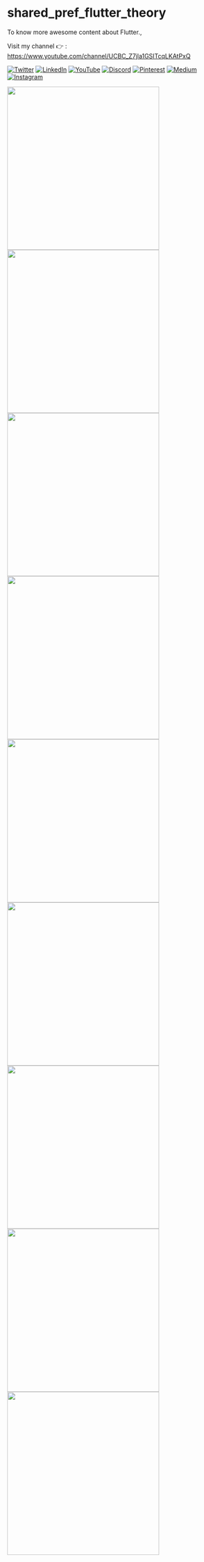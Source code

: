 # shared_pref_flutter_theory

To know more awesome content about Flutter., 

Visit my channel 👉 : https://www.youtube.com/channel/UCBC_Z7jla1GSITcqLKAtPxQ

[![Twitter](https://img.shields.io/badge/Twitter-1DA1F2?style=for-the-badge&logo=twitter&logoColor=white)](https://twitter.com/vijaycreations)
[![LinkedIn](https://img.shields.io/badge/LinkedIn-0077B5?style=for-the-badge&logo=linkedin&logoColor=white)](https://www.linkedin.com/in/vijay-creations-b60a391a6/) 
[![YouTube](https://img.shields.io/badge/YouTube-FF0000?style=for-the-badge&logo=youtube&logoColor=white)](https://www.youtube.com/channel/UCBC_Z7jla1GSITcqLKAtPxQ)
[![Discord](https://img.shields.io/badge/Discord-7289DA?style=for-the-badge&logo=discord&logoColor=white)](https://discord.gg/gSYDn6GXmF)
[![Pinterest](https://img.shields.io/badge/Pinterest-%23E60023.svg?&style=for-the-badge&logo=Pinterest&logoColor=white)](https://in.pinterest.com/vijaycreations02/boards/) [![Medium](https://img.shields.io/badge/Medium-12100E?style=for-the-badge&logo=medium&logoColor=white)](https://medium.com/vijay-r) [![Instagram](https://img.shields.io/badge/Instagram-E4405F?style=for-the-badge&logo=instagram&logoColor=white)](https://www.instagram.com/vijaycreations_for_flutter/)


<img src="https://user-images.githubusercontent.com/58719230/126505027-8358a31a-9dc1-411c-8585-fe960dbe9cf4.png" width="350" height="375"> <img src="https://user-images.githubusercontent.com/58719230/126505038-77b9125a-42c9-430b-9304-f029ff1453d2.png" width="350" height="375"> <img src="https://user-images.githubusercontent.com/58719230/126505049-c7db3245-2a96-4234-aa76-e8d28ec11975.png" width="350" height="375"> <img src="https://user-images.githubusercontent.com/58719230/126505066-9f811a3f-1128-42f3-a74e-ab84d5806b46.png" width="350" height="375"> <img src="https://user-images.githubusercontent.com/58719230/126505077-d1379a07-9096-4d00-a72f-f32b6e8f1274.png" width="350" height="375"> <img src="https://user-images.githubusercontent.com/58719230/126505080-a80c06fb-6a37-47fa-ae02-543923032e0b.png" width="350" height="375"> <img src="https://user-images.githubusercontent.com/58719230/126505093-a097347e-98a7-4d96-aebc-84d9d907e4dc.png" width="350" height="375"> <img src="https://user-images.githubusercontent.com/58719230/126505104-5a81b3e3-ea72-4447-b4c3-024e8dcf69fc.png" width="350" height="375"> <img src="https://user-images.githubusercontent.com/58719230/126505109-2b859c64-5866-4521-9572-3a5530cc3b0c.png" width="350" height="375">
